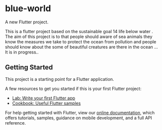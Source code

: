 # blue-world

A new Flutter project.

This is a flutter project based on the sustainable goal 14 life below water . The aim of this project is to that people should aware of sea animals they know the measures we take to protect the ocean from pollution and people should know about the some of  beautiful creatures are there in the ocean ...
It is in progress..

## Getting Started

This project is a starting point for a Flutter application.

A few resources to get you started if this is your first Flutter project:

- [Lab: Write your first Flutter app](https://flutter.dev/docs/get-started/codelab)
- [Cookbook: Useful Flutter samples](https://flutter.dev/docs/cookbook)

For help getting started with Flutter, view our
[online documentation](https://flutter.dev/docs), which offers tutorials,
samples, guidance on mobile development, and a full API reference.
